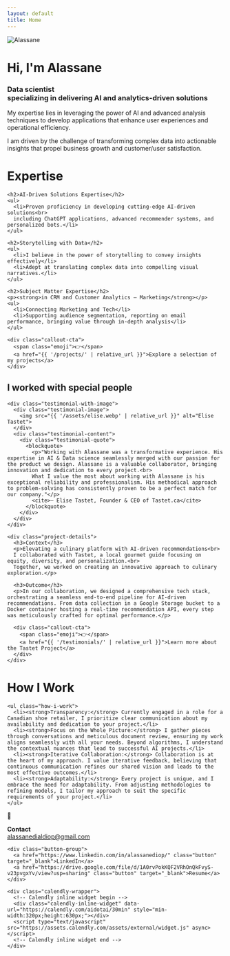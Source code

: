 ```yaml
---
layout: default
title: Home
---
```


<div class="full-width-section hero-wrapper">
  <div class="hero-section">
  <div class="hero-left">
    <img src="{{ '/assets/alassane-portrait.png' | relative_url }}" alt="Alassane" class="hero-portrait">
  </div>
  <div class="hero-right">
    <div class="hero-emoji-placeholder"></div>
    <h1>Hi, I'm Alassane</h1>
    <h3>Data scientist<br>specializing in delivering AI and analytics-driven solutions</h3>
    <p>My expertise lies in leveraging the power of AI and advanced analysis techniques to develop applications that enhance user experiences and operational efficiency.</p>
    <p>I am driven by the challenge of transforming complex data into actionable insights that propel business growth and customer/user satisfaction.</p>
  </div>
  </div>
</div>

<div class="full-width-section expertise-wrapper">
  <div class="expertise-section">
    <h1>Expertise</h1>
    
    <h2>AI-Driven Solutions Expertise</h2>
    <ul>
      <li>Proven proficiency in developing cutting-edge AI-driven solutions<br>
      including ChatGPT applications, advanced recommender systems, and personalized bots.</li>
    </ul>
    
    <h2>Storytelling with Data</h2>
    <ul>
      <li>I believe in the power of storytelling to convey insights effectively</li>
      <li>Adept at translating complex data into compelling visual narratives.</li>
    </ul>
    
    <h2>Subject Matter Expertise</h2>
    <p><strong>in CRM and Customer Analytics — Marketing</strong></p>
    <ul>
      <li>Connecting Marketing and Tech</li>
      <li>Supporting audience segmentation, reporting on email performance, bringing value through in-depth analysis</li>
    </ul>
    
    <div class="callout-cta">
      <span class="emoji">👉</span>
      <a href="{{ '/projects/' | relative_url }}">Explore a selection of my projects</a>
    </div>
  </div>
</div>

<div class="full-width-section special-people-wrapper">
  <div class="special-people-section">
    <h2>I worked with special people</h2>
    
    <div class="testimonial-with-image">
      <div class="testimonial-image">
        <img src="{{ '/assets/elise.webp' | relative_url }}" alt="Elise Tastet">
      </div>
      <div class="testimonial-content">
        <div class="testimonial-quote">
          <blockquote>
            <p>"Working with Alassane was a transformative experience. His expertise in AI & Data science seamlessly merged with our passion for the product we design. Alassane is a valuable collaborator, bringing innovation and dedication to every project.<br>
            What I value the most about working with Alassane is his exceptional reliability and professionalism. His methodical approach to problem-solving has consistently proven to be a perfect match for our company."</p>
            <cite>— Elise Tastet, Founder & CEO of Tastet.ca</cite>
          </blockquote>
        </div>
      </div>
    </div>
    
    <div class="project-details">
      <h3>Context</h3>
      <p>Elevating a culinary platform with AI-driven recommendations<br>
      I collaborated with Tastet, a local gourmet guide focusing on equity, diversity, and personalization.<br>
      Together, we worked on creating an innovative approach to culinary exploration.</p>
      
      <h3>Outcome</h3>
      <p>In our collaboration, we designed a comprehensive tech stack, orchestrating a seamless end-to-end pipeline for AI-driven recommendations. From data collection in a Google Storage bucket to a Docker container hosting a real-time recommendation API, every step was meticulously crafted for optimal performance.</p>
      
      <div class="callout-cta">
        <span class="emoji">👉</span>
        <a href="{{ '/testimonials/' | relative_url }}">Learn more about the Tastet Project</a>
      </div>
    </div>
  </div>
</div>

<div class="full-width-section how-i-work-wrapper">
  <div class="how-i-work-section">
    <h1 class="section-title">How I Work</h1>
    
    <ul class="how-i-work">
      <li><strong>Transparency:</strong> Currently engaged in a role for a Canadian shoe retailer, I prioritize clear communication about my availability and dedication to your project.</li>
      <li><strong>Focus on the Whole Picture:</strong> I gather pieces through conversations and meticulous document review, ensuring my work aligns seamlessly with all your needs. Beyond algorithms, I understand the contextual nuances that lead to successful AI projects.</li>
      <li><strong>Iterative Collaboration:</strong> Collaboration is at the heart of my approach. I value iterative feedback, believing that continuous communication refines our shared vision and leads to the most effective outcomes.</li>
      <li><strong>Adaptability:</strong> Every project is unique, and I embrace the need for adaptability. From adjusting methodologies to refining models, I tailor my approach to suit the specific requirements of your project.</li>
    </ul>
  </div>
</div>

<div class="contact-wrapper">
  <div class="contact-section">
    <div class="contact-info">
      <span class="contact-emoji">📧</span>
      <div class="contact-details">
        <p><strong>Contact</strong><br>
        <a href="mailto:alassanedialdiop@gmail.com">alassanedialdiop@gmail.com</a></p>
      </div>
    </div>
    
    <div class="button-group">
      <a href="https://www.linkedin.com/in/alassanediop/" class="button" target="_blank">LinkedIn</a>
      <a href="https://drive.google.com/file/d/1A0rvPokKQF2VRhOnQkFvyS-v23pvgxYv/view?usp=sharing" class="button" target="_blank">Resume</a>
    </div>
    
    <div class="calendly-wrapper">
      <!-- Calendly inline widget begin -->
      <div class="calendly-inline-widget" data-url="https://calendly.com/aidotai/30min" style="min-width:320px;height:630px;"></div>
      <script type="text/javascript" src="https://assets.calendly.com/assets/external/widget.js" async></script>
      <!-- Calendly inline widget end -->
    </div>
  </div>
</div>